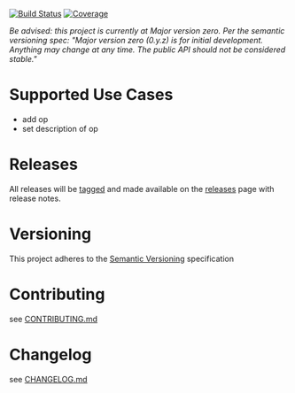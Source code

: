 [![Build Status](https://travis-ci.org/opspec-io/sdk-golang.svg?branch=master)](https://travis-ci.org/opspec-io/sdk-golang)
[![Coverage](https://codecov.io/gh/opspec-io/sdk-golang/branch/master/graph/badge.svg)](https://codecov.io/gh/opspec-io/sdk-golang)

*Be advised: this project is currently at Major version zero. Per the semantic versioning spec:
 "Major version zero (0.y.z) is for initial development. Anything may change at any time. The public API should not be considered stable."*

# Supported Use Cases
- add op
- set description of op

# Releases
All releases will be [tagged](https://github.com/opspec-io/sdk-golang/tags) and made available on the 
[releases](https://github.com/opspec-io/sdk-golang/releases) page with release notes.

# Versioning
This project adheres to the [Semantic Versioning](http://semver.org/) specification

# Contributing
see [CONTRIBUTING.md](CONTRIBUTING.md)

# Changelog
see [CHANGELOG.md](CHANGELOG.md)
